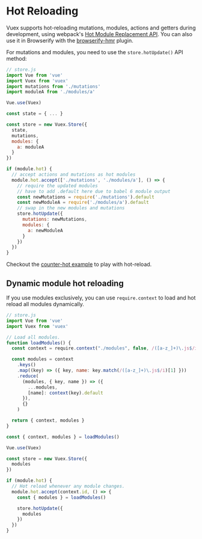 # Hot Reloading

Vuex supports hot-reloading mutations, modules, actions and getters during development, using webpack's [Hot Module Replacement API](https://webpack.js.org/guides/hot-module-replacement/). You can also use it in Browserify with the [browserify-hmr](https://github.com/AgentME/browserify-hmr/) plugin.

For mutations and modules, you need to use the `store.hotUpdate()` API method:

``` js
// store.js
import Vue from 'vue'
import Vuex from 'vuex'
import mutations from './mutations'
import moduleA from './modules/a'

Vue.use(Vuex)

const state = { ... }

const store = new Vuex.Store({
  state,
  mutations,
  modules: {
    a: moduleA
  }
})

if (module.hot) {
  // accept actions and mutations as hot modules
  module.hot.accept(['./mutations', './modules/a'], () => {
    // require the updated modules
    // have to add .default here due to babel 6 module output
    const newMutations = require('./mutations').default
    const newModuleA = require('./modules/a').default
    // swap in the new modules and mutations
    store.hotUpdate({
      mutations: newMutations,
      modules: {
        a: newModuleA
      }
    })
  })
}
```

Checkout the [counter-hot example](https://github.com/vuejs/vuex/tree/dev/examples/counter-hot) to play with hot-reload.

## Dynamic module hot reloading

If you use modules exclusively, you can use `require.context` to load and hot reload all modules dynamically.

```js
// store.js
import Vue from 'vue'
import Vuex from 'vuex'

// Load all modules.
function loadModules() {
  const context = require.context("./modules", false, /([a-z_]+)\.js$/i)

  const modules = context
    .keys()
    .map((key) => ({ key, name: key.match(/([a-z_]+)\.js$/i)[1] }))
    .reduce(
      (modules, { key, name }) => ({
        ...modules,
        [name]: context(key).default
      }),
      {}
    )

  return { context, modules }
}

const { context, modules } = loadModules()

Vue.use(Vuex)

const store = new Vuex.Store({
  modules
})

if (module.hot) {
  // Hot reload whenever any module changes.
  module.hot.accept(context.id, () => {
    const { modules } = loadModules()

    store.hotUpdate({
      modules
    })
  })
}
```
